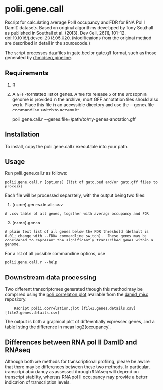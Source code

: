 # polii.gene.call

Rscript for calculating average PolII occupancy and FDR for RNA Pol II DamID datasets.  Based on original algorithms developed by Tony Southall as published in Southall et al. (2013). Dev Cell, 26(1), 101–12. doi:10.1016/j.devcel.2013.05.020.  (Modifications from the original method are described in detail in the sourcecode.)

The script processes datafiles in gatc.bed or gatc.gff format, such as those generated by [damidseq_pipeline](https://owenjm.github.io/damidseq_pipeline).

## Requirements

  1. R
  3. A GFF-formatted list of genes.  A file for release 6 of the Drosophila genome is provided in the archive; most GFF annotation files should also work.  Place this file in an accessible directory and use the --genes.file commandline switch to access it:

		polii.gene.call.r --genes.file=/path/to/my-genes-anotation.gff

## Installation

To install, copy the polii.gene.call.r executable into your path.

## Usage

Run polii.gene.call.r as follows:

    polii.gene.call.r [options] [list of gatc.bed and/or gatc.gff files to process]

Each file will be processed separately, with the output being two files:

  1. [name].genes.details.csv
  	
	A .csv table of all genes, together with average occupancy and FDR
  2. [name].genes
  	
	A plain text list of all genes below the FDR threshold (default is 0.01; change with --FDR= commandline switch).  These genes may be considered to represent the significantly transcribed genes within a genome.

For a list of all possible commandline options, use

    polii.gene.call.r --help

## Downstream data processing

Two different transcriptomes generated through this method may be compared using the [polii.correlation.plot](https://github.com/owenjm/damid_misc/blob/master/polii.correlation.plot) available from the [damid_misc](https://github.com/owenjm/damid_misc) repository.

		Rscript polii.correlation.plot [file1.genes.details.csv] [file2.genes.details.csv]

The output is both a graphical plot of differentially expressed genes, and a table listing the difference in mean log2(occupancy).

## Differences between RNA pol II DamID and RNAseq

Although both are methods for transcriptional profiling, please be aware that there may be differences between these two methods.  In particular, transcript abundancy as assessed through RNAseq will depend on transcript stability, whereas RNA pol II occupancy may provide a better indication of transcription levels.
